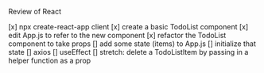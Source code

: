 Review of React

[x] npx create-react-app client
[x] create a basic TodoList component
[x] edit App.js to refer to the new component
[x] refactor the TodoList component to take props
[] add some state (items) to App.js
[] initialize that state
[] axios
[] useEffect
[] stretch: delete a TodoListItem by passing in a helper function as a prop
